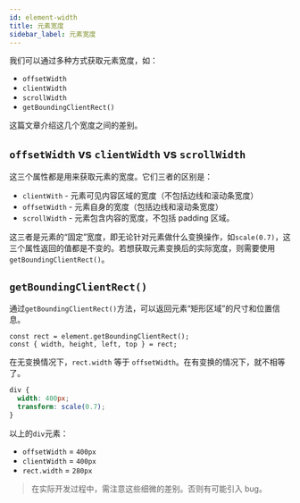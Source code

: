 ```yaml
---
id: element-width
title: 元素宽度
sidebar_label: 元素宽度
---
```


我们可以通过多种方式获取元素宽度，如：

- `offsetWidth`
- `clientWidth`
- `scrollWidth`
- `getBoundingClientRect()`

这篇文章介绍这几个宽度之间的差别。

## `offsetWidth` vs `clientWidth` vs `scrollWidth`

这三个属性都是用来获取元素的宽度。它们三者的区别是：

- `clientWith` - 元素可见内容区域的宽度（不包括边线和滚动条宽度）
- `offsetWidth` - 元素自身的宽度（包括边线和滚动条宽度）
- `scrollWidth` - 元素包含内容的宽度，不包括 padding 区域。

这三者是元素的“固定”宽度，即无论针对元素做什么变换操作，如`scale(0.7)`，这三个属性返回的值都是不变的。若想获取元素变换后的实际宽度，则需要使用 `getBoundingClientRect()`。

## `getBoundingClientRect()`

通过`getBoundingClientRect()`方法，可以返回元素“矩形区域”的尺寸和位置信息。

```tsx
const rect = element.getBoundingClientRect();
const { width, height, left, top } = rect;
```

在无变换情况下，`rect.width` 等于 `offsetWidth`。在有变换的情况下，就不相等了。

```css
div {
  width: 400px;
  transform: scale(0.7);
}
```

以上的`div`元素：

- `offsetWidth` = `400px`
- `clientWidth` = `400px`
- `rect.width` = `280px`

> 在实际开发过程中，需注意这些细微的差别。否则有可能引入 bug。
